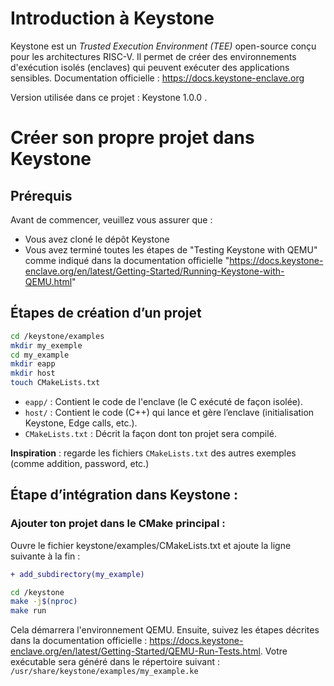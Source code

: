 # Introduction à Keystone

Keystone est un *Trusted Execution Environment (TEE)* open-source conçu pour les architectures RISC-V. Il permet de créer des environnements d'exécution isolés (enclaves) qui peuvent exécuter des applications sensibles. Documentation officielle : https://docs.keystone-enclave.org

Version utilisée dans ce projet : Keystone 1.0.0 .

# Créer son propre projet dans Keystone 

## Prérequis

Avant de commencer, veuillez vous assurer que :
- Vous avez cloné le dépôt Keystone
- Vous avez terminé toutes les étapes de "Testing Keystone with QEMU" comme indiqué dans la documentation officielle "https://docs.keystone-enclave.org/en/latest/Getting-Started/Running-Keystone-with-QEMU.html"

## Étapes de création d’un projet

```bash
cd /keystone/examples
mkdir my_exemple
cd my_example
mkdir eapp
mkdir host
touch CMakeLists.txt
``` 

- `eapp/` : Contient le code de l'enclave (le C exécuté de façon isolée).
- `host/` : Contient le code (C++) qui lance et gère l’enclave (initialisation Keystone, Edge calls, etc.).
- `CMakeLists.txt` : Décrit la façon dont ton projet sera compilé.
  
**Inspiration** : regarde les fichiers `CMakeLists.txt` des autres exemples (comme addition, password, etc.)

## Étape d’intégration dans Keystone : 

### Ajouter ton projet dans le CMake principal :

Ouvre le fichier keystone/examples/CMakeLists.txt et ajoute la ligne suivante à la fin :

```diff
+ add_subdirectory(my_example)
```

```bash
cd /keystone 
make -j$(nproc)
make run 
```

Cela démarrera l'environnement QEMU. Ensuite, suivez les étapes décrites dans la documentation officielle : https://docs.keystone-enclave.org/en/latest/Getting-Started/QEMU-Run-Tests.html. Votre exécutable sera généré dans le répertoire suivant : `/usr/share/keystone/examples/my_example.ke`

